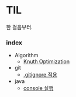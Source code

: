 # TIL  
한 걸음부터.

### index  
* Algorithm  
  * [Knuth Optimization](https://github.com/dohun94/TIL/blob/master/algorithm/Knuth%20Optimization.md)  
* git  
  * [.gitignore 적용](https://github.com/dohun94/TIL/blob/master/git/gitTip.md#gitignore)
* java
  * [console 실행](https://github.com/dohun94/TIL/blob/master/java/console.md)
